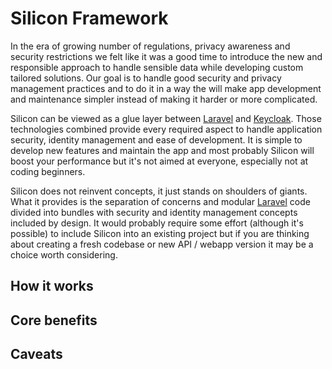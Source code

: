 # Silicon Framework

In the era of growing number of regulations, privacy awareness and security
restrictions we felt like it was a good time to introduce the new and
responsible approach to handle sensible data while developing custom tailored
solutions. Our goal is to handle good security and privacy management practices 
and to do it in a way the will make app development and maintenance simpler 
instead of making it harder or more complicated.

Silicon can be viewed as a glue layer between [Laravel](https://laravel.com/) 
and [Keycloak](https://www.keycloak.org). Those technologies combined
provide every required aspect to handle application security, identity 
management and ease of development. It is simple to develop new features and
maintain the app and most probably Silicon will boost your performance but
it's not aimed at everyone, especially not at coding beginners.

Silicon does not reinvent concepts, it just stands on shoulders of giants. 
What it provides is the separation of concerns and modular 
[Laravel](https://laravel.com/) code divided into bundles with security and
identity management concepts included by design. It would probably require
some effort (although it's possible) to include Silicon into an existing 
project but if you are thinking about creating a fresh codebase or new API / 
webapp version it may be a choice worth considering.

## How it works

## Core benefits

## Caveats
